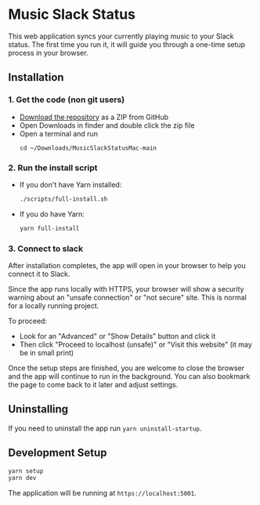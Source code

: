 # Music Slack Status

This web application syncs your currently playing music to your Slack status. The first time you run it, it will guide you through a one-time setup process in your browser.

## Installation

### 1. Get the code (non git users)

- [Download the repository](https://github.com/BE-Code/MusicSlackStatusMac/archive/refs/heads/main.zip) as a ZIP from GitHub
- Open Downloads in finder and double click the zip file
- Open a terminal and run
    ```
    cd ~/Downloads/MusicSlackStatusMac-main
    ```


### 2. Run the install script

- If you don't have Yarn installed:
    ```bash
    ./scripts/full-install.sh
    ```
- If you do have Yarn:
    ```bash
    yarn full-install
    ```

### 3. Connect to slack

After installation completes, the app will open in your browser to help you connect it to Slack.

Since the app runs locally with HTTPS, your browser will show a security warning about an "unsafe connection" or "not secure" site. This is normal for a locally running project.

To proceed:
- Look for an "Advanced" or "Show Details" button and click it
- Then click "Proceed to localhost (unsafe)" or "Visit this website" (it may be in small print)

Once the setup steps are finished, you are welcome to close the browser and the app will continue to run in the background. You can also bookmark the page to come back to it later and adjust settings.

## Uninstalling
If you need to uninstall the app run `yarn uninstall-startup`.

## Development Setup

```bash
yarn setup
yarn dev
```

The application will be running at `https://localhost:5001`.
